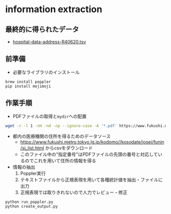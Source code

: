 # information extraction

## 最終的に得られたデータ
- [hospital-data-address-R40620.tsv](https://github.com/code-for-future-moms/fetch-open-data/blob/main/data/hospital-data-address-R40620.tsv)

## 前準備
- 必要なライブラリのインストール
```commandline
brew install poppler
pip install mojimoji
```

## 作業手順
- PDFファイルの取得と`mydir`への配置
```sh
wget -r -l 1 -nH -nd -np --ignore-case -A '*.pdf' https://www.fukushi.metro.tokyo.lg.jp/kodomo//kosodate/josei/funin/shiteiiryou-jouhoukoukai.html -P mydir
```
- 都内の医療機関の住所を得るためのデータソース
  - https://www.fukushi.metro.tokyo.lg.jp/kodomo//kosodate/josei/funin/si_list.html からcsvをダウンロード
  - このファイル中の"指定番号"はPDFファイルの先頭の番号と対応しているのでこれを用いて住所の情報を得る
- 情報の抽出
  1. Poppler実行
  1. テキストファイルから正規表現を用いて各種統計値を抽出・ファイルに出力
  1. 正規表現では取りきれないので人力でレビュー・修正
```commandline
python run_poppler.py
python create_output.py
```